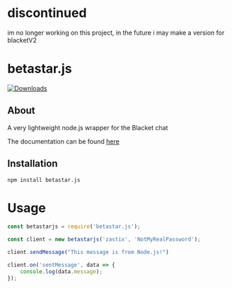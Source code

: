 # discontinued
im no longer working on this project, in the future i may make a version for blacketV2

# betastar.js

[![Downloads](https://img.shields.io/npm/dm/betastar.js.svg?style=flat-square)](https://npmjs.org/package/betastar.js)

## About
A very lightweight node.js wrapper for the Blacket chat

The documentation can be found [here](https://github.com/notzastix/betastar.js/blob/main/Documentation.md)

## Installation

```sh-session
npm install betastar.js
```

# Usage

```js
const betastarjs = require('betastar.js');

const client = new betastarjs('zastix', 'NotMyRealPassword');

client.sendMessage("This message is from Node.js!")

client.on('sentMessage', data => {
    console.log(data.message);
});
```

